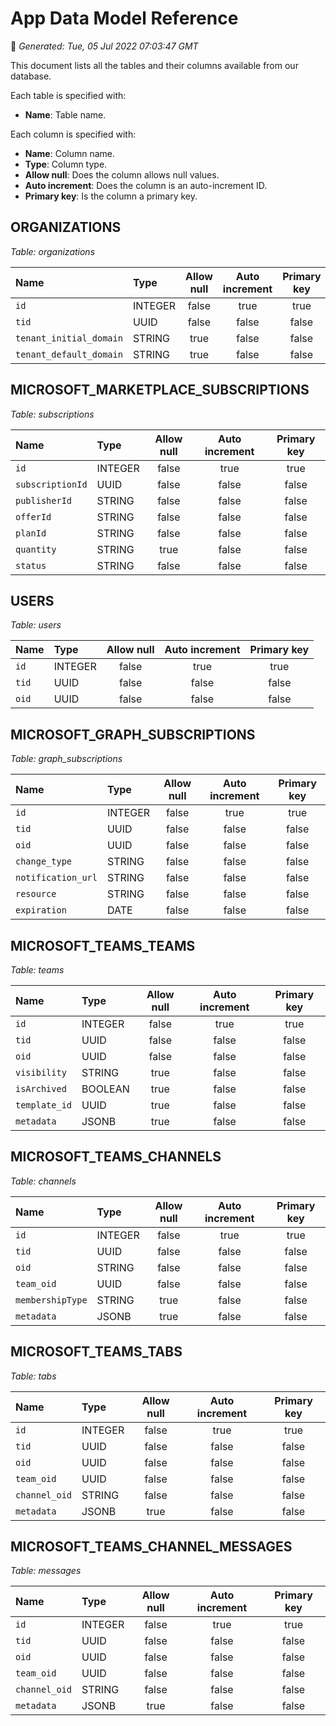 # App Data Model Reference
📆 *Generated: Tue, 05 Jul 2022 07:03:47 GMT*


This document lists all the tables and their columns available from our database.

Each table is specified with:
- **Name**: Table name.

Each column is specified with:
- **Name**: Column name.
- **Type**: Column type.
- **Allow null**: Does the column allows null values.
- **Auto increment**: Does the column is an auto-increment ID.
- **Primary key**: Is the column a primary key.


## ORGANIZATIONS
*Table: organizations*

| Name | Type | Allow null | Auto increment | Primary key |
|:-----|:-----|:----------:|:--------------:|:-----------:|
| `id` | INTEGER | false | true | true |
| `tid` | UUID | false | false | false |
| `tenant_initial_domain` | STRING | true | false | false |
| `tenant_default_domain` | STRING | true | false | false |

## MICROSOFT_MARKETPLACE_SUBSCRIPTIONS
*Table: subscriptions*

| Name | Type | Allow null | Auto increment | Primary key |
|:-----|:-----|:----------:|:--------------:|:-----------:|
| `id` | INTEGER | false | true | true |
| `subscriptionId` | UUID | false | false | false |
| `publisherId` | STRING | false | false | false |
| `offerId` | STRING | false | false | false |
| `planId` | STRING | false | false | false |
| `quantity` | STRING | true | false | false |
| `status` | STRING | false | false | false |

## USERS
*Table: users*

| Name | Type | Allow null | Auto increment | Primary key |
|:-----|:-----|:----------:|:--------------:|:-----------:|
| `id` | INTEGER | false | true | true |
| `tid` | UUID | false | false | false |
| `oid` | UUID | false | false | false |

## MICROSOFT_GRAPH_SUBSCRIPTIONS
*Table: graph_subscriptions*

| Name | Type | Allow null | Auto increment | Primary key |
|:-----|:-----|:----------:|:--------------:|:-----------:|
| `id` | INTEGER | false | true | true |
| `tid` | UUID | false | false | false |
| `oid` | UUID | false | false | false |
| `change_type` | STRING | false | false | false |
| `notification_url` | STRING | false | false | false |
| `resource` | STRING | false | false | false |
| `expiration` | DATE | false | false | false |

## MICROSOFT_TEAMS_TEAMS
*Table: teams*

| Name | Type | Allow null | Auto increment | Primary key |
|:-----|:-----|:----------:|:--------------:|:-----------:|
| `id` | INTEGER | false | true | true |
| `tid` | UUID | false | false | false |
| `oid` | UUID | false | false | false |
| `visibility` | STRING | true | false | false |
| `isArchived` | BOOLEAN | true | false | false |
| `template_id` | UUID | true | false | false |
| `metadata` | JSONB | true | false | false |

## MICROSOFT_TEAMS_CHANNELS
*Table: channels*

| Name | Type | Allow null | Auto increment | Primary key |
|:-----|:-----|:----------:|:--------------:|:-----------:|
| `id` | INTEGER | false | true | true |
| `tid` | UUID | false | false | false |
| `oid` | STRING | false | false | false |
| `team_oid` | UUID | false | false | false |
| `membershipType` | STRING | true | false | false |
| `metadata` | JSONB | true | false | false |

## MICROSOFT_TEAMS_TABS
*Table: tabs*

| Name | Type | Allow null | Auto increment | Primary key |
|:-----|:-----|:----------:|:--------------:|:-----------:|
| `id` | INTEGER | false | true | true |
| `tid` | UUID | false | false | false |
| `oid` | UUID | false | false | false |
| `team_oid` | UUID | false | false | false |
| `channel_oid` | STRING | false | false | false |
| `metadata` | JSONB | true | false | false |

## MICROSOFT_TEAMS_CHANNEL_MESSAGES
*Table: messages*

| Name | Type | Allow null | Auto increment | Primary key |
|:-----|:-----|:----------:|:--------------:|:-----------:|
| `id` | INTEGER | false | true | true |
| `tid` | UUID | false | false | false |
| `oid` | UUID | false | false | false |
| `team_oid` | UUID | false | false | false |
| `channel_oid` | STRING | false | false | false |
| `metadata` | JSONB | true | false | false |
